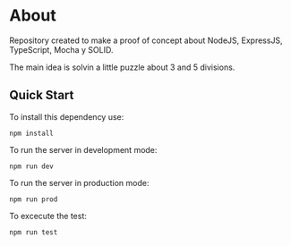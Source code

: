 # About
Repository created to make a proof of concept about NodeJS, ExpressJS, TypeScript, Mocha y SOLID.

The main idea is solvin a little puzzle about 3 and 5 divisions.

## Quick Start
To install this dependency use:

```
npm install
```
To run the server in development mode:
```
npm run dev
```
To run the server in production mode:
```
npm run prod
```
To excecute the test:
```
npm run test
```
